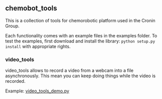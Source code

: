 ## chemobot_tools

This is a collection of tools for chemorobotic platform used in the Cronin Group.

Each functionality comes with an example files in the examples folder. To test the examples, first download and install the library: ```python setup.py install``` with appropriate rights.

### video_tools

video_tools allows to record a video from a webcam into a file asynchronously. This mean you can keep doing things while the video is recorded.

Example: [video_tools_demo.py](examples/video_tools_demo.py)
